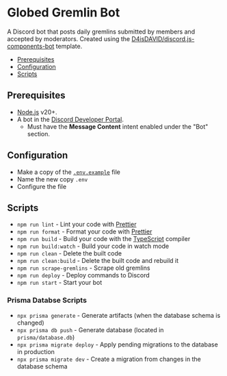 # Globed Gremlin Bot

A Discord bot that posts daily gremlins submitted by members and accepted by moderators.
Created using the [D4isDAVID/discord.js-components-bot] template.

- [Prerequisites](#prerequisites)
- [Configuration](#configuration)
- [Scripts](#scripts)

## Prerequisites

- [Node.js] v20+.
- A bot in the [Discord Developer Portal].
  - Must have the **Message Content** intent enabled under the "Bot" section.

## Configuration

- Make a copy of the [`.env.example`](./.env.example) file
- Name the new copy `.env`
- Configure the file

## Scripts

- `npm run lint` - Lint your code with [Prettier]
- `npm run format` - Format your code with [Prettier]
- `npm run build` - Build your code with the [TypeScript] compiler
- `npm run build:watch` - Build your code in watch mode
- `npm run clean` - Delete the built code
- `npm run clean:build` - Delete the built code and rebuild it
- `npm run scrape-gremlins` - Scrape old gremlins
- `npm run deploy` - Deploy commands to Discord
- `npm run start` - Start your bot

### Prisma Databse Scripts

- `npx prisma generate` - Generate artifacts (when the database schema is changed)
- `npx prisma db push` - Generate database (located in `prisma/database.db`)
- `npx prisma migrate deploy` - Apply pending migrations to the database in production
- `npx prisma migrate dev` - Create a migration from changes in the database schema

[d4isdavid/discord.js-components-bot]: https://github.com/D4isDAVID/discord.js-components-bot
[node.js]: https://nodejs.org
[discord developer portal]: https://discord.com/developers/applications
[prettier]: https://prettier.io
[typescript]: https://typescriptlang.org
